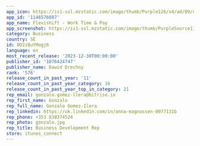 ```yaml
---
app_icon: https://is1-ssl.mzstatic.com/image/thumb/Purple126/v4/ad/09/c9/ad09c971-21b7-5b40-4e1a-f57a84c4cf97/AppIconDark-1x_U007ephone-85-220.png/1024x1024bb.png
app_id: '1146576087'
app_name: Flexishift - Work Time & Pay
app_screenshot: https://is1-ssl.mzstatic.com/image/thumb/PurpleSource116/v4/d7/b4/c9/d7b4c9a2-a95c-2d43-28d9-7f881bd8edc7/58717384-191f-431c-8971-f15d7ecf2874_iPhone_6.5_U0022_-_image_1_-_en-US.png/1242x2688bb.png
category: Business
country: SE
id: 0D2z8uYMogj6
language: en
most_recent_release: '2023-12-30T00:00:00'
publisher_id: '1076424747'
publisher_name: Dawid Drechny
rank: '576'
release_count_in_past_year: '11'
release_count_in_past_year_category: 16
release_count_in_past_year_top_in_category: 21
rep_email: gonzalo.gomez-llera@bitrise.io
rep_first_name: Gonzalo
rep_full_name: Gonzalo Gomez-Ilera
rep_linkedin: https://uk.linkedin.com/in/anna-magnussen-0977131b
rep_phone: +353 838374524
rep_photo: gonzalo.jpg
rep_title: Business Development Rep
store: itunes_connect
---
```

